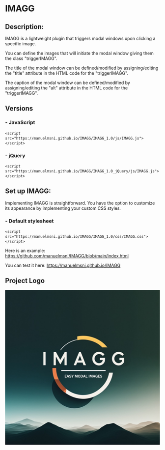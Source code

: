 # IMAGG
## Description:
IMAGG is a lightweight plugin that triggers modal windows upon clicking a specific image.

You can define the images that will initiate the modal window giving them the class "triggerIMAGG".

The title of the modal window can be defined/modified by assigning/editing the "title" attribute in the HTML code for the "triggerIMAGG".

The caption of the modal window can be defined/modified by assigning/editing the "alt" attribute in the HTML code for the "triggerIMAGG".

## Versions

###   - JavaScript
    <script src="https://manuelmsni.github.io/IMAGG/IMAGG_1.0/js/IMAGG.js"></script>

###   - jQuery
    <script src="https://manuelmsni.github.io/IMAGG/IMAGG_1.0_jQuery/js/IMAGG.js"></script>
        
## Set up IMAGG:
Implementing IMAGG is straightforward.
You have the option to customize its appearance by implementing your custom CSS styles.

###   - Default stylesheet
    <script src="https://manuelmsni.github.io/IMAGG/IMAGG_1.0/css/IMAGG.css"></script>
    
Here is an example:
https://github.com/manuelmsni/IMAGG/blob/main/index.html

You can test it here:
https://manuelmsni.github.io/IMAGG

## Project Logo
![alt IMAGG logo](https://github.com/manuelmsni/IMAGG/blob/main/IMAGG.jpg?raw=true)
